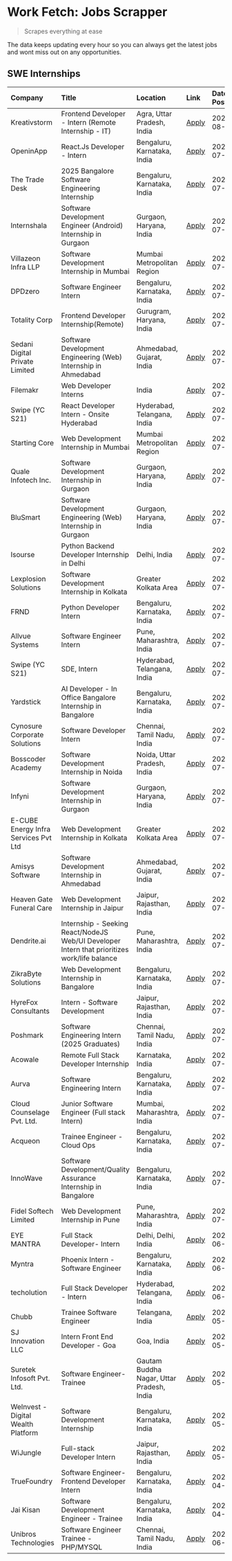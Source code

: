 # Work Fetch: Jobs Scrapper
> Scrapes everything at ease

The data keeps updating every hour so you can always get the latest jobs and wont miss out on any opportunities.

## SWE Internships
<!--START_SECTION:workfetch-->
| Company                              | Title                                                                                        | Location                                  | Link                                                                                                                                                                                                                                                                                                      | Date Posted   |
|:-------------------------------------|:---------------------------------------------------------------------------------------------|:------------------------------------------|:----------------------------------------------------------------------------------------------------------------------------------------------------------------------------------------------------------------------------------------------------------------------------------------------------------|:--------------|
| Kreativstorm                         | Frontend Developer - Intern (Remote Internship - IT)                                         | Agra, Uttar Pradesh, India                | [Apply](https://in.linkedin.com/jobs/view/frontend-developer-intern-remote-internship-it-at-kreativstorm-3990239094?position=25&pageNum=0&refId=YpsNaByVJ9QuUEzesJzPcQ%3D%3D&trackingId=ACULnoZMEaWBIkVoUGJFCw%3D%3D&trk=public_jobs_jserp-result_search-card)                                            | 2024-08-01    |
| OpeninApp                            | React.Js Developer - Intern                                                                  | Bengaluru, Karnataka, India               | [Apply](https://in.linkedin.com/jobs/view/react-js-developer-intern-at-openinapp-3987659391?position=45&pageNum=0&refId=YpsNaByVJ9QuUEzesJzPcQ%3D%3D&trackingId=2M4SXfCtQ7IzZUSkmlUftQ%3D%3D&trk=public_jobs_jserp-result_search-card)                                                                    | 2024-07-31    |
| The Trade Desk                       | 2025 Bangalore Software Engineering Internship                                               | Bengaluru, Karnataka, India               | [Apply](https://in.linkedin.com/jobs/view/2025-bangalore-software-engineering-internship-at-the-trade-desk-3987456531?position=34&pageNum=0&refId=YpsNaByVJ9QuUEzesJzPcQ%3D%3D&trackingId=Q5%2FIOfplL7PBrZz9NpFUYQ%3D%3D&trk=public_jobs_jserp-result_search-card)                                        | 2024-07-30    |
| Internshala                          | Software Development Engineer (Android) Internship in Gurgaon                                | Gurgaon, Haryana, India                   | [Apply](https://in.linkedin.com/jobs/view/software-development-engineer-android-internship-in-gurgaon-at-internshala-3987153031?position=41&pageNum=0&refId=YpsNaByVJ9QuUEzesJzPcQ%3D%3D&trackingId=irazVN7GrQWIvYGHqLI09Q%3D%3D&trk=public_jobs_jserp-result_search-card)                                | 2024-07-29    |
| Villazeon Infra LLP                  | Software Development Internship in Mumbai                                                    | Mumbai Metropolitan Region                | [Apply](https://in.linkedin.com/jobs/view/software-development-internship-in-mumbai-at-villazeon-infra-llp-3985431977?position=46&pageNum=0&refId=YpsNaByVJ9QuUEzesJzPcQ%3D%3D&trackingId=5qvvZM%2FNCWic7NYAFcTjyA%3D%3D&trk=public_jobs_jserp-result_search-card)                                        | 2024-07-27    |
| DPDzero                              | Software Engineer Intern                                                                     | Bengaluru, Karnataka, India               | [Apply](https://in.linkedin.com/jobs/view/software-engineer-intern-at-dpdzero-3984918371?position=32&pageNum=0&refId=YpsNaByVJ9QuUEzesJzPcQ%3D%3D&trackingId=UJYVRXuORkcRvfkHGOSfzQ%3D%3D&trk=public_jobs_jserp-result_search-card)                                                                       | 2024-07-26    |
| Totality Corp                        | Frontend Developer Internship(Remote)                                                        | Gurugram, Haryana, India                  | [Apply](https://in.linkedin.com/jobs/view/frontend-developer-internship-remote-at-totality-corp-3982253688?position=4&pageNum=0&refId=YpsNaByVJ9QuUEzesJzPcQ%3D%3D&trackingId=TW2yj2d3SxC1vaAHI6n%2BAA%3D%3D&trk=public_jobs_jserp-result_search-card)                                                    | 2024-07-25    |
| Sedani Digital Private Limited       | Software Development Engineering (Web) Internship in Ahmedabad                               | Ahmedabad, Gujarat, India                 | [Apply](https://in.linkedin.com/jobs/view/software-development-engineering-web-internship-in-ahmedabad-at-sedani-digital-private-limited-3985017980?position=10&pageNum=0&refId=YpsNaByVJ9QuUEzesJzPcQ%3D%3D&trackingId=0i57PEDVpqanSzdDrTyD7w%3D%3D&trk=public_jobs_jserp-result_search-card)            | 2024-07-25    |
| Filemakr                             | Web Developer Interns                                                                        | India                                     | [Apply](https://in.linkedin.com/jobs/view/web-developer-interns-at-filemakr-3981227003?position=58&pageNum=0&refId=YpsNaByVJ9QuUEzesJzPcQ%3D%3D&trackingId=BgBtKHrcyXbq%2FGEWFkuPfw%3D%3D&trk=public_jobs_jserp-result_search-card)                                                                       | 2024-07-24    |
| Swipe (YC S21)                       | React Developer Intern - Onsite Hyderabad                                                    | Hyderabad, Telangana, India               | [Apply](https://in.linkedin.com/jobs/view/react-developer-intern-onsite-hyderabad-at-swipe-yc-s21-3981326010?position=9&pageNum=0&refId=YpsNaByVJ9QuUEzesJzPcQ%3D%3D&trackingId=DbwZ7eFmTV6FQ%2FtNzMKlBA%3D%3D&trk=public_jobs_jserp-result_search-card)                                                  | 2024-07-23    |
| Starting Core                        | Web Development Internship in Mumbai                                                         | Mumbai Metropolitan Region                | [Apply](https://in.linkedin.com/jobs/view/web-development-internship-in-mumbai-at-starting-core-3981367557?position=14&pageNum=0&refId=YpsNaByVJ9QuUEzesJzPcQ%3D%3D&trackingId=9Dt4haKFr9XB2PeGWvFBLA%3D%3D&trk=public_jobs_jserp-result_search-card)                                                     | 2024-07-23    |
| Quale Infotech Inc.                  | Software Development Internship in Gurgaon                                                   | Gurgaon, Haryana, India                   | [Apply](https://in.linkedin.com/jobs/view/software-development-internship-in-gurgaon-at-quale-infotech-inc-3981372174?position=16&pageNum=0&refId=YpsNaByVJ9QuUEzesJzPcQ%3D%3D&trackingId=%2FShVwWwgbepzdGCC3OgA0g%3D%3D&trk=public_jobs_jserp-result_search-card)                                        | 2024-07-23    |
| BluSmart                             | Software Development Engineering (Web) Internship in Gurgaon                                 | Gurgaon, Haryana, India                   | [Apply](https://in.linkedin.com/jobs/view/software-development-engineering-web-internship-in-gurgaon-at-blusmart-3981371374?position=20&pageNum=0&refId=YpsNaByVJ9QuUEzesJzPcQ%3D%3D&trackingId=B3fz4apLYvL55xZiwW%2BqnA%3D%3D&trk=public_jobs_jserp-result_search-card)                                  | 2024-07-23    |
| Isourse                              | Python Backend Developer Internship in Delhi                                                 | Delhi, India                              | [Apply](https://in.linkedin.com/jobs/view/python-backend-developer-internship-in-delhi-at-isourse-3981371334?position=21&pageNum=0&refId=YpsNaByVJ9QuUEzesJzPcQ%3D%3D&trackingId=zNCT9QGjau3RtPdrU1q9Fw%3D%3D&trk=public_jobs_jserp-result_search-card)                                                   | 2024-07-23    |
| Lexplosion Solutions                 | Software Development Internship in Kolkata                                                   | Greater Kolkata Area                      | [Apply](https://in.linkedin.com/jobs/view/software-development-internship-in-kolkata-at-lexplosion-solutions-3981366528?position=29&pageNum=0&refId=YpsNaByVJ9QuUEzesJzPcQ%3D%3D&trackingId=PwKRjwO2G5H2ar6fmbucdA%3D%3D&trk=public_jobs_jserp-result_search-card)                                        | 2024-07-23    |
| FRND                                 | Python Developer Intern                                                                      | Bengaluru, Karnataka, India               | [Apply](https://in.linkedin.com/jobs/view/python-developer-intern-at-frnd-3982901541?position=59&pageNum=0&refId=YpsNaByVJ9QuUEzesJzPcQ%3D%3D&trackingId=iwtYXi4%2B6Rfgt5HxKo56NQ%3D%3D&trk=public_jobs_jserp-result_search-card)                                                                         | 2024-07-23    |
| Allvue Systems                       | Software Engineer Intern                                                                     | Pune, Maharashtra, India                  | [Apply](https://in.linkedin.com/jobs/view/software-engineer-intern-at-allvue-systems-3980955230?position=60&pageNum=0&refId=YpsNaByVJ9QuUEzesJzPcQ%3D%3D&trackingId=vu1YLAyb5GQc0FNUdZ%2BVFA%3D%3D&trk=public_jobs_jserp-result_search-card)                                                              | 2024-07-23    |
| Swipe (YC S21)                       | SDE, Intern                                                                                  | Hyderabad, Telangana, India               | [Apply](https://in.linkedin.com/jobs/view/sde-intern-at-swipe-yc-s21-3980368092?position=40&pageNum=0&refId=YpsNaByVJ9QuUEzesJzPcQ%3D%3D&trackingId=eGtzrd3yZKrY86b9D0KDSQ%3D%3D&trk=public_jobs_jserp-result_search-card)                                                                                | 2024-07-22    |
| Yardstick                            | AI Developer - In Office Bangalore Internship in Bangalore                                   | Bengaluru, Karnataka, India               | [Apply](https://in.linkedin.com/jobs/view/ai-developer-in-office-bangalore-internship-in-bangalore-at-yardstick-3981740317?position=42&pageNum=0&refId=YpsNaByVJ9QuUEzesJzPcQ%3D%3D&trackingId=2Qixqo8SXcfuTE3EK2PhTw%3D%3D&trk=public_jobs_jserp-result_search-card)                                     | 2024-07-21    |
| Cynosure Corporate Solutions         | Software Developer Intern                                                                    | Chennai, Tamil Nadu, India                | [Apply](https://in.linkedin.com/jobs/view/software-developer-intern-at-cynosure-corporate-solutions-3979445794?position=26&pageNum=0&refId=YpsNaByVJ9QuUEzesJzPcQ%3D%3D&trackingId=rrZNFxpdjcfAvXrC3btegg%3D%3D&trk=public_jobs_jserp-result_search-card)                                                 | 2024-07-20    |
| Bosscoder Academy                    | Software Development Internship in Noida                                                     | Noida, Uttar Pradesh, India               | [Apply](https://in.linkedin.com/jobs/view/software-development-internship-in-noida-at-bosscoder-academy-3979668791?position=6&pageNum=0&refId=YpsNaByVJ9QuUEzesJzPcQ%3D%3D&trackingId=1Dhy2duoMPvu%2BZWy7GeHTw%3D%3D&trk=public_jobs_jserp-result_search-card)                                            | 2024-07-18    |
| Infyni                               | Software Development Internship in Gurgaon                                                   | Gurgaon, Haryana, India                   | [Apply](https://in.linkedin.com/jobs/view/software-development-internship-in-gurgaon-at-infyni-3979668846?position=8&pageNum=0&refId=YpsNaByVJ9QuUEzesJzPcQ%3D%3D&trackingId=J52yM0UrzH1AJFM2QEzSAA%3D%3D&trk=public_jobs_jserp-result_search-card)                                                       | 2024-07-18    |
| E-CUBE Energy Infra Services Pvt Ltd | Web Development Internship in Kolkata                                                        | Greater Kolkata Area                      | [Apply](https://in.linkedin.com/jobs/view/web-development-internship-in-kolkata-at-e-cube-energy-infra-services-pvt-ltd-3979668815?position=13&pageNum=0&refId=YpsNaByVJ9QuUEzesJzPcQ%3D%3D&trackingId=O3sXIJadBKU0CtBVeq8Gtg%3D%3D&trk=public_jobs_jserp-result_search-card)                             | 2024-07-18    |
| Amisys Software                      | Software Development Internship in Ahmedabad                                                 | Ahmedabad, Gujarat, India                 | [Apply](https://in.linkedin.com/jobs/view/software-development-internship-in-ahmedabad-at-amisys-software-3979670728?position=22&pageNum=0&refId=YpsNaByVJ9QuUEzesJzPcQ%3D%3D&trackingId=kti5G%2FTm0J26sfBsY3IttA%3D%3D&trk=public_jobs_jserp-result_search-card)                                         | 2024-07-18    |
| Heaven Gate Funeral Care             | Web Development Internship in Jaipur                                                         | Jaipur, Rajasthan, India                  | [Apply](https://in.linkedin.com/jobs/view/web-development-internship-in-jaipur-at-heaven-gate-funeral-care-3979674387?position=37&pageNum=0&refId=YpsNaByVJ9QuUEzesJzPcQ%3D%3D&trackingId=5mXoYnz9hnf2MUFngq2nTA%3D%3D&trk=public_jobs_jserp-result_search-card)                                          | 2024-07-18    |
| Dendrite.ai                          | Internship - Seeking React/NodeJS Web/UI Developer Intern that prioritizes work/life balance | Pune, Maharashtra, India                  | [Apply](https://in.linkedin.com/jobs/view/internship-seeking-react-nodejs-web-ui-developer-intern-that-prioritizes-work-life-balance-at-dendrite-ai-3979104292?position=48&pageNum=0&refId=YpsNaByVJ9QuUEzesJzPcQ%3D%3D&trackingId=0LTxoOXJ6jwo5uNU2Wjwkw%3D%3D&trk=public_jobs_jserp-result_search-card) | 2024-07-18    |
| ZikraByte Solutions                  | Web Development Internship in Bangalore                                                      | Bengaluru, Karnataka, India               | [Apply](https://in.linkedin.com/jobs/view/web-development-internship-in-bangalore-at-zikrabyte-solutions-3978596765?position=38&pageNum=0&refId=YpsNaByVJ9QuUEzesJzPcQ%3D%3D&trackingId=MBulgqQt6xHlKn%2BfHoqWGA%3D%3D&trk=public_jobs_jserp-result_search-card)                                          | 2024-07-17    |
| HyreFox Consultants                  | Intern - Software Development                                                                | Jaipur, Rajasthan, India                  | [Apply](https://in.linkedin.com/jobs/view/intern-software-development-at-hyrefox-consultants-3975991352?position=23&pageNum=0&refId=YpsNaByVJ9QuUEzesJzPcQ%3D%3D&trackingId=OJiFq8Fq4taTNRNrOB%2B3Eg%3D%3D&trk=public_jobs_jserp-result_search-card)                                                      | 2024-07-14    |
| Poshmark                             | Software Engineering Intern (2025 Graduates)                                                 | Chennai, Tamil Nadu, India                | [Apply](https://in.linkedin.com/jobs/view/software-engineering-intern-2025-graduates-at-poshmark-3973115109?position=24&pageNum=0&refId=YpsNaByVJ9QuUEzesJzPcQ%3D%3D&trackingId=Ge7l3tvdHKZnLREVpxVwCw%3D%3D&trk=public_jobs_jserp-result_search-card)                                                    | 2024-07-11    |
| Acowale                              | Remote Full Stack Developer Internship                                                       | Karnataka, India                          | [Apply](https://in.linkedin.com/jobs/view/remote-full-stack-developer-internship-at-acowale-3971889398?position=3&pageNum=0&refId=YpsNaByVJ9QuUEzesJzPcQ%3D%3D&trackingId=beVHBvq29tAC6eLjxkRS5g%3D%3D&trk=public_jobs_jserp-result_search-card)                                                          | 2024-07-10    |
| Aurva                                | Software Engineering Intern                                                                  | Bengaluru, Karnataka, India               | [Apply](https://in.linkedin.com/jobs/view/software-engineering-intern-at-aurva-3972234446?position=50&pageNum=0&refId=YpsNaByVJ9QuUEzesJzPcQ%3D%3D&trackingId=ouLxAR3TmO2UCSbSssNOCw%3D%3D&trk=public_jobs_jserp-result_search-card)                                                                      | 2024-07-10    |
| Cloud Counselage Pvt. Ltd.           | Junior Software Engineer (Full stack Intern)                                                 | Mumbai, Maharashtra, India                | [Apply](https://in.linkedin.com/jobs/view/junior-software-engineer-full-stack-intern-at-cloud-counselage-pvt-ltd-3967725851?position=18&pageNum=0&refId=YpsNaByVJ9QuUEzesJzPcQ%3D%3D&trackingId=oP2aD0IVfX9boywVJvnLPQ%3D%3D&trk=public_jobs_jserp-result_search-card)                                    | 2024-07-09    |
| Acqueon                              | Trainee Engineer - Cloud Ops                                                                 | Bengaluru, Karnataka, India               | [Apply](https://in.linkedin.com/jobs/view/trainee-engineer-cloud-ops-at-acqueon-3971538216?position=54&pageNum=0&refId=YpsNaByVJ9QuUEzesJzPcQ%3D%3D&trackingId=dtzcQmENWg2C6zy%2FqENK2w%3D%3D&trk=public_jobs_jserp-result_search-card)                                                                   | 2024-07-09    |
| InnoWave                             | Software Development/Quality Assurance Internship in Bangalore                               | Bengaluru, Karnataka, India               | [Apply](https://in.linkedin.com/jobs/view/software-development-quality-assurance-internship-in-bangalore-at-innowave-3970349934?position=15&pageNum=0&refId=YpsNaByVJ9QuUEzesJzPcQ%3D%3D&trackingId=PzzzZ4zbXpoTBWNvrIhryg%3D%3D&trk=public_jobs_jserp-result_search-card)                                | 2024-07-08    |
| Fidel Softech Limited                | Web Development Internship in Pune                                                           | Pune, Maharashtra, India                  | [Apply](https://in.linkedin.com/jobs/view/web-development-internship-in-pune-at-fidel-softech-limited-3965691167?position=28&pageNum=0&refId=YpsNaByVJ9QuUEzesJzPcQ%3D%3D&trackingId=grOlze%2F0oQCaeeKVSjhA%2BA%3D%3D&trk=public_jobs_jserp-result_search-card)                                           | 2024-07-02    |
| EYE MANTRA                           | Full Stack Developer- Intern                                                                 | Delhi, Delhi, India                       | [Apply](https://in.linkedin.com/jobs/view/full-stack-developer-intern-at-eye-mantra-3960988037?position=12&pageNum=0&refId=YpsNaByVJ9QuUEzesJzPcQ%3D%3D&trackingId=5vWLnz35E8HwE%2B90UJRQ6Q%3D%3D&trk=public_jobs_jserp-result_search-card)                                                               | 2024-06-28    |
| Myntra                               | Phoenix Intern - Software Engineer                                                           | Bengaluru, Karnataka, India               | [Apply](https://in.linkedin.com/jobs/view/phoenix-intern-software-engineer-at-myntra-3947244832?position=35&pageNum=0&refId=YpsNaByVJ9QuUEzesJzPcQ%3D%3D&trackingId=Hh5w4CuWrreCKMrIiYB6iw%3D%3D&trk=public_jobs_jserp-result_search-card)                                                                | 2024-06-12    |
| techolution                          | Full Stack Developer - Intern                                                                | Hyderabad, Telangana, India               | [Apply](https://in.linkedin.com/jobs/view/full-stack-developer-intern-at-techolution-3947911862?position=49&pageNum=0&refId=YpsNaByVJ9QuUEzesJzPcQ%3D%3D&trackingId=EcO8m34e%2FS301kS7VsO1XA%3D%3D&trk=public_jobs_jserp-result_search-card)                                                              | 2024-06-06    |
| Chubb                                | Trainee Software Engineer                                                                    | Telangana, India                          | [Apply](https://in.linkedin.com/jobs/view/trainee-software-engineer-at-chubb-3955950075?position=33&pageNum=0&refId=YpsNaByVJ9QuUEzesJzPcQ%3D%3D&trackingId=Nurwrqp4dKKaHhojdPtkag%3D%3D&trk=public_jobs_jserp-result_search-card)                                                                        | 2024-05-27    |
| SJ Innovation LLC                    | Intern Front End Developer - Goa                                                             | Goa, India                                | [Apply](https://in.linkedin.com/jobs/view/intern-front-end-developer-goa-at-sj-innovation-llc-3931678611?position=19&pageNum=0&refId=YpsNaByVJ9QuUEzesJzPcQ%3D%3D&trackingId=g4WZ5cu7dbKCdbTrToyMKQ%3D%3D&trk=public_jobs_jserp-result_search-card)                                                       | 2024-05-24    |
| Suretek Infosoft Pvt. Ltd.           | Software Engineer-Trainee                                                                    | Gautam Buddha Nagar, Uttar Pradesh, India | [Apply](https://in.linkedin.com/jobs/view/software-engineer-trainee-at-suretek-infosoft-pvt-ltd-3916999948?position=31&pageNum=0&refId=YpsNaByVJ9QuUEzesJzPcQ%3D%3D&trackingId=VkCsBY%2FdUZOWjQGLYpansQ%3D%3D&trk=public_jobs_jserp-result_search-card)                                                   | 2024-05-04    |
| WeInvest - Digital Wealth Platform   | Software Development Internship                                                              | Bengaluru, Karnataka, India               | [Apply](https://in.linkedin.com/jobs/view/software-development-internship-at-weinvest-digital-wealth-platform-3912867225?position=2&pageNum=0&refId=YpsNaByVJ9QuUEzesJzPcQ%3D%3D&trackingId=i%2BV6wwGFEgfC4hrY84bU9g%3D%3D&trk=public_jobs_jserp-result_search-card)                                      | 2024-05-01    |
| WiJungle                             | Full-stack Developer Intern                                                                  | Jaipur, Rajasthan, India                  | [Apply](https://in.linkedin.com/jobs/view/full-stack-developer-intern-at-wijungle-3912864543?position=17&pageNum=0&refId=YpsNaByVJ9QuUEzesJzPcQ%3D%3D&trackingId=tv%2Bn1KznTmKjaGwmG4NGSg%3D%3D&trk=public_jobs_jserp-result_search-card)                                                                 | 2024-05-01    |
| TrueFoundry                          | Software Engineer- Frontend Developer Intern                                                 | Bengaluru, Karnataka, India               | [Apply](https://in.linkedin.com/jobs/view/software-engineer-frontend-developer-intern-at-truefoundry-3887320206?position=27&pageNum=0&refId=YpsNaByVJ9QuUEzesJzPcQ%3D%3D&trackingId=M41THDPMU19T9Ru2%2F2hYFQ%3D%3D&trk=public_jobs_jserp-result_search-card)                                              | 2024-04-05    |
| Jai Kisan                            | Software Development Engineer - Trainee                                                      | Bengaluru, Karnataka, India               | [Apply](https://in.linkedin.com/jobs/view/software-development-engineer-trainee-at-jai-kisan-3913911193?position=30&pageNum=0&refId=YpsNaByVJ9QuUEzesJzPcQ%3D%3D&trackingId=KaVacOYEatLfVpbrAKQhmQ%3D%3D&trk=public_jobs_jserp-result_search-card)                                                        | 2024-04-04    |
| Unibros Technologies                 | Software Engineer Trainee - PHP/MYSQL                                                        | Chennai, Tamil Nadu, India                | [Apply](https://in.linkedin.com/jobs/view/software-engineer-trainee-php-mysql-at-unibros-technologies-3656599241?position=51&pageNum=0&refId=YpsNaByVJ9QuUEzesJzPcQ%3D%3D&trackingId=CTi7f3%2Brn0SfYn5ElOot5A%3D%3D&trk=public_jobs_jserp-result_search-card)                                             | 2023-06-12    |
<!--END_SECTION:workfetch-->

